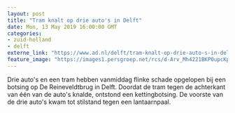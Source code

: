 ```yaml
---
layout: post
title: "Tram knalt op drie auto's in Delft"
date: Mon, 13 May 2019 16:00:00 GMT
categories: 
- zuid-holland 
- delft 
externe_link: "https://www.ad.nl/delft/tram-knalt-op-drie-auto-s-in-delft~aa3eea8c/"
feature_image: "https://images1.persgroep.net/rcs/d-Arv_Mh4221BKP0upcKpHEPqos/diocontent/148256908/_fitwidth/400/?appId=21791a8992982cd8da851550a453bd7f&quality=0.7"
---
```


Drie auto's en een tram hebben vanmiddag flinke schade opgelopen bij een botsing op De Reineveldtbrug in Delft. Doordat de tram tegen de achterkant van één van de auto's knalde, ontstond een kettingbotsing. De voorste van de drie auto's kwam tot stilstand tegen een lantaarnpaal.
